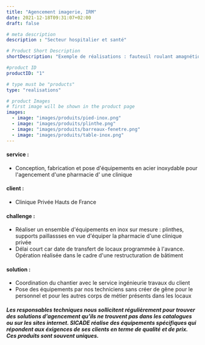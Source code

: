 ```yaml
---
title: "Agencement imagerie, IRM"
date: 2021-12-18T09:31:07+02:00
draft: false

# meta description
description : "Secteur hospitalier et santé"

# Product Short Description
shortDescription: "Exemple de réalisations : fauteuil roulant amagnétique, fauteuil de transfert amagnétique, brancard amagnétique, mobilier amagnétique, tabouret amagnétique, porte-sérum amagnétique, marche-pied amagnétique, chariot amagnétique, guéridon amagnétique, poubelle amagnétique, paillasse, panier, caisson, support sonde, armoire à pharmacie, rack, rayonnage, guéridon inox, marche pied, portique, plan de travail, tiroir, rail, tablette abattante, support mural, claustra, paravent plombé, support mural pour tabliers plombés, BA 13 plombé,  "

#product ID
productID: "1"

# type must be "products"
type: "realisations"

# product Images
# first image will be shown in the product page
images:
  - image: "images/produits/pied-inox.png"
  - image: "images/produits/plinthe.png"
  - image: "images/produits/barreaux-fenetre.png"
  - image: "images/produits/table-inox.png"
---
```


#### service :
* Conception, fabrication et pose d'équipements en acier inoxydable pour l'agencement d'une pharmacie d' une clinique  

#### client :
* Clinique Privée Hauts de France 

#### challenge :
* Réaliser un ensemble d'équipements en inox sur mesure : plinthes, supports paillassses en vue d'équiper la pharmacie d'une clinique privée 
* Délai court car date de transfert de locaux programmée à l'avance. Opération réalisée dans le cadre d'une restructuration de bâtiment

#### solution :
* Coordination du chantier avec le service ingénieurie travaux du client
* Pose des équipements par nos techniciens sans créer de gêne pour le personnel et pour les autres corps de métier présents dans les locaux

##### Les responsables techniques nous sollicitent régulièrement pour trouver des solutions d'agencement qu'ils ne trouvent pas dans les catalogues ou sur les sites internet. SICADE réalise des équipements spécifiques qui répondent aux éxigences de ses clients en terme de qualité et de prix. Ces produits sont souvent uniques.
